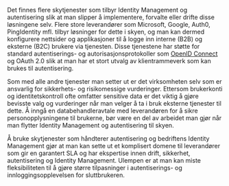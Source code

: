 Det finnes flere skytjenester som tilbyr Identity Management og autentisering slik at man slipper å implementere, forvalte eller drifte disse løsningene selv. Flere store leverandører som Microsoft, Google, Auth0, PingIdentity mfl. tilbyr løsninger for dette i skyen, og man kan dermed konfigurere nettsider og applikasjoner til å logge inn interne (B2B) og eksterne (B2C) brukere via tjenesten. Disse tjenestene har støtte for standard autentiserings- og autorisasjonsprotokoller som [OpenID Connect](https://radar.bekk.no/tech2017/arkitektur-og-plattform/openid-connect) og OAuth 2.0 slik at man har et stort utvalg av klientrammeverk som kan brukes til autentisering. 

Som med alle andre tjenester man setter ut er det virksomheten selv som er ansvarlig for sikkerhets- og risikomessige vurderinger. Ettersom brukerkonti og identitetskontroll ofte omfatter sensitive data er det viktig å gjøre bevisste valg og vurderinger når man velger å ta i bruk eksterne tjenester til dette. Å inngå en databehandleravtale med leverandøren for å sikre personopplysningene til brukerne, bør være en del av arbeidet man gjør når man flytter Identity Management og autentisering til skyen.

Å bruke skytjenester som håndterer autentisering og bedriftens Identity Management gjør at man kan sette ut et komplisert domene til leverandører som gir en garantert SLA og har ekspertise innen drift, sikkerhet, autentisering og Identity Management. Ulempen er at man kan miste fleksibiliteten til å gjøre større tilpasninger i autentiserings- og innloggingsopplevelsen for sluttbrukeren.